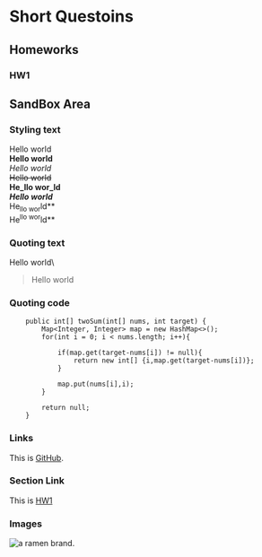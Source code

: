 # Short Questoins
## Homeworks
### HW1
## SandBox Area
### Styling text
Hello world\
**Hello world**\
*Hello world*\
~~Hello world~~\
**He_llo wor_ld**\
***Hello world***\
He<sub>llo wor</sub>ld**\
He<sup>llo wor</sup>ld**
### Quoting text
Hello world\
>Hello world
### Quoting code
```
    public int[] twoSum(int[] nums, int target) {
        Map<Integer, Integer> map = new HashMap<>();
        for(int i = 0; i < nums.length; i++){

            if(map.get(target-nums[i]) != null){
                return new int[] {i,map.get(target-nums[i])};
            }

            map.put(nums[i],i);
        }

        return null;
    }
```
### Links
This is [GitHub](https://pages.github.com/).
### Section Link
This is [HW1](HW1.md)
### Images
![a ramen brand](https://en.wikipedia.org/wiki/Ichiran#/media/File:Ichiran_logo.png).




